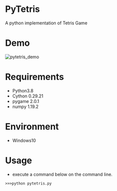 # PyTetris
A python implementation of Tetris Game

# Demo
![pytetris_demo](https://user-images.githubusercontent.com/48859041/139587543-3e4eabbb-c981-4f07-a720-a22dbb1a0bf0.gif)

# Requirements
* Python3.8
* Cython 0.29.21
* pygame 2.0.1
* numpy 1.19.2

# Environment
* Windows10

# Usage
* execute a command below on the command line.
```
>>>python pytetris.py
```

